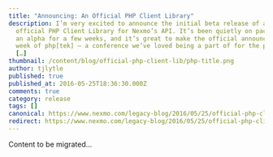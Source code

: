```yaml
---
title: "Announcing: An Official PHP Client Library"
description: I’m very excited to announce the initial beta release of an
  official PHP Client Library for Nexmo’s API. It’s been quietly on packagist as
  an alpha for a few weeks, and it’s great to make the official announcement the
  week of php[tek] – a conference we’ve loved being a part of for the past few
  […]
thumbnail: /content/blog/official-php-client-lib/php-title.png
author: tjlytle
published: true
published_at: 2016-05-25T18:36:30.000Z
comments: true
category: release
tags: []
canonical: https://www.nexmo.com/legacy-blog/2016/05/25/official-php-client-lib
redirect: https://www.nexmo.com/legacy-blog/2016/05/25/official-php-client-lib
---
```


Content to be migrated...
